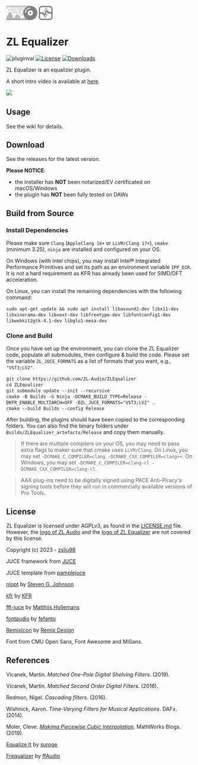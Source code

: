 <p float="left">
  <img src="docs/zlaudio.svg" width="16.6%" />
  <img src="docs/logo.svg" width="7.5%" />
</p>

# ZL Equalizer
![pluginval](<https://github.com/ZL-Audio/ZLEqualizer/actions/workflows/cmake_full_test.yml/badge.svg?branch=main>)
[![License](https://img.shields.io/badge/License-AGPLv3-blue.svg)](https://opensource.org/license/agpl-v3)
[![Downloads](https://img.shields.io/github/downloads/ZL-Audio/ZLEqualizer/total)](https://somsubhra.github.io/github-release-stats/?username=ZL-Audio&repository=ZLEqualizer&page=1&per_page=30)

ZL Equalizer is an equalizer plugin.

A short intro video is available at [here](https://www.youtube.com/watch?v=bC-mBDumzvU).

<img src="https://drive.google.com/uc?export=view&id=1-hmRNQ351Uqc7sCrt_4JRD1LU_MlrZbg" style="width:750px; max-width: 100%; height: auto" />

## Usage

See the wiki for details.

## Download

See the releases for the latest version. 

**Please NOTICE**:
- the installer has **NOT** been notarized/EV certificated on macOS/Windows
- the plugin has **NOT** been fully tested on DAWs

## Build from Source

### Install Dependencies

Please make sure `Clang` (`AppleClang 16+` or `LLVM/Clang 17+`), `cmake` (minimum 3.25), `ninja` are installed and configured on your OS.

On Windows (with Intel chips), you may install Intel® Integrated Performance Primitives and set its path as an environment variable `IPP_DIR`. It is not a hard requirement as KFR has already been used for SIMD/DFT acceleration.

On Linux, you can install the remaining dependencies with the following command:

```console
sudo apt-get update && sudo apt install libasound2-dev libx11-dev libxinerama-dev libxext-dev libfreetype-dev libfontconfig1-dev libwebkit2gtk-4.1-dev libglu1-mesa-dev
```

### Clone and Build

Once you have set up the environment, you can clone the ZL Equalizer code, populate all submodules, then configure & build the code. Please set the variable `ZL_JUCE_FORMATS` as a list of formats that you want, e.g., `"VST3;LV2"`.
```console
git clone https://github.com/ZL-Audio/ZLEqualizer
cd ZLEqualizer
git submodule update --init --recursive
cmake -B Builds -G Ninja -DCMAKE_BUILD_TYPE=Release -DKFR_ENABLE_MULTIARCH=OFF -DZL_JUCE_FORMATS="VST3;LV2" .
cmake --build Builds --config Release
```
After building, the plugins should have been copied to the corresponding folders. You can also find the binary folders under `Builds/ZLEqualizer_artefacts/Release` and copy them manually.

> If there are multiple compilers on your OS, you may need to pass extra flags to maker sure that cmake uses `LLVM/Clang`. On Linux, you may set `-DCMAKE_C_COMPILER=clang -DCMAKE_CXX_COMPILER=clang++`. On Windows, you may set `-DCMAKE_C_COMPILER=clang-cl -DCMAKE_CXX_COMPILER=clang-cl`.

> AAX plug-ins need to be digitally signed using PACE Anti-Piracy's signing tools before they will run in commercially available versions of Pro Tools.

## License

ZL Equalizer is licensed under AGPLv3, as found in the [LICENSE.md](LICENSE.md) file. However, the [logo of ZL Audio](assets/zlaudio.svg) and the [logo of ZL Equalizer](assets/logo.svg) are not covered by this license.

Copyright (c) 2023 - [zsliu98](https://github.com/zsliu98)

JUCE framework from [JUCE](https://github.com/juce-framework/JUCE)

JUCE template from [pamplejuce](https://github.com/sudara/pamplejuce)

[nlopt](https://github.com/stevengj/nlopt) by [Steven G. Johnson](https://github.com/stevengj)

[kfr](https://github.com/kfrlib/kfr) by [KFR](https://github.com/kfrlib)

[fft-juce](https://github.com/hollance/fft-juce) by [
Matthijs Hollemans](https://github.com/hollance)

[fontaudio](https://github.com/fefanto/fontaudio) by [fefanto](https://github.com/fefanto)

[RemixIcon](https://github.com/Remix-Design/RemixIcon) by [Remix Design](https://github.com/Remix-Design)

Font from CMU Open Sans, Font Awesome and MiSans.

## References

Vicanek, Martin. *Matched One-Pole Digital Shelving Filters*. (2019).

Vicanek, Martin. *Matched Second Order Digital Filters*. (2016).

Redmon, Nigel. *Cascading filters*. (2016).

Wishnick, Aaron. *Time-Varying Filters for Musical Applications*. DAFx. (2014).

Moler, Cleve. [*Makima Piecewise Cubic Interpolation*](https://blogs.mathworks.com/cleve/2019/04/29/makima-piecewise-cubic-interpolation/). MathWorks Blogs. (2019).

[Equalize It](https://github.com/suroge/equalize_it) by [suroge](https://github.com/suroge)

[Frequalizer](https://github.com/ffAudio/Frequalizer) by [ffAudio](https://github.com/ffAudio)

